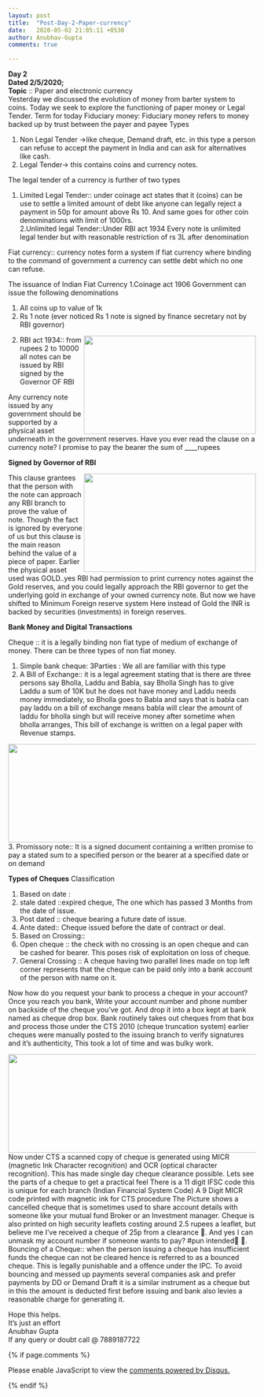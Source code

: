 ```yaml
---
layout: post
title:  "Post-Day-2-Paper-currency"
date:   2020-05-02 21:05:11 +0530
author: Anubhav-Gupta
comments: true

---
```


<style>
    header{
      
     background-color: rgba(249, 241 ,241 , 0.7);
         font-weight: bolder;
         font-size: larger;
         font-family: fantasy;
        }
    
      body{
        background-image: url("https://i.postimg.cc/jj0N2js1/mona-eendra-v-C8wj-Kphak-unsplash.jpg");
      }
      </style>
**Day 2**<br/>
**Dated 2/5/2020;**<br/>
**Topic** :: Paper and electronic currency<br/>
Yesterday we discussed the evolution of money from barter system to coins. Today we seek to explore the functioning of paper money or Legal Tender.
Term for today
Fiduciary money: Fiduciary money refers to money backed up by trust between the payer and payee
Types<br/>
1. Non Legal Tender ->like cheque, Demand draft, etc. in this type a person can refuse to accept the payment in India and can ask for alternatives like cash.
2. Legal Tender-> this contains coins and currency notes.  <br/>

The legal tender of a currency is further of two types<br/>
1. Limited Legal Tender:: under coinage act states that it (coins) can be use to settle a limited amount of debt like anyone can legally reject a payment in 50p for amount above Rs 10. And same goes for other coin denominations with limit of 1000rs.<br/>
2.Unlimited legal Tender::Under RBI act 1934 Every note is unlimited legal tender but with reasonable restriction of rs 3L after denomination<br/>

Fiat currency:: currency notes form a system if fiat currency where binding to the command of government a currency can settle debt which no one can refuse.

The issuance of Indian Fiat Currency
1.Coinage act 1906 Government can issue the following denominations
1. All coins up to value of 1k<br/>
2. Rs 1 note (ever noticed Rs 1 note is signed by finance secretary not by RBI governor)<br/>

<img style="float:right;" src="https://i.postimg.cc/dthDTvt6/New-Bitmap-Image.png" width="350" height="200">




 2. RBI act 1934:: from rupees 2 to 10000 all notes can be issued by RBI     signed by the Governor OF RBI<br/>

Any currency note issued by any government should be supported by a physical asset underneath in the government reserves.
Have you ever read the clause on a currency note?
I promise to pay the bearer the sum of ____rupees



 **Signed by Governor of RBI**<br/>




<img style="float:right;" src="https://i.postimg.cc/ryJ598TL/Whats-App-Image-2020-05-02-at-15-38-49.jpg" width="350" height="200">                                                               
This clause grantees that the person with the note can approach any RBI branch to prove the value of note. Though the fact is ignored by everyone of us but this clause is the main reason behind the value of a piece of paper.
Earlier the physical asset used was GOLD..yes RBI had permission to print currency notes against the Gold reserves, and you could legally approach the RBI governor to get the underlying gold in exchange of your owned currency note.
But now we have shifted to Minimum Foreign reserve system
Here instead of Gold the INR is backed by securities (investments) in foreign reserves.

 **Bank Money and Digital Transactions**

Cheque ::  it is a legally binding non fiat type of medium of exchange of money. There can be three types of non fiat money.
1.	Simple bank cheque: 3Parties : We all are familiar with this type
2.	A Bill of Exchange:: it is a legal agreement stating that is there are three persons say Bholla, Laddu and Babla, say Bholla Singh has to give Laddu a sum of 10K but he does not have money and Laddu needs money immediately, so Bholla goes to Babla and says that is babla can pay laddu on a bill of exchange means babla will clear the amount of laddu for bholla singh but will receive money after sometime when bholla arranges, This bill of exchange is written on a legal paper with Revenue stamps.
<img style="float:right;" src="https://i.postimg.cc/26Nn0y3C/Format-Bills-of-Exchange.png" width="600" height="200">
3.	Promissory note:: It is a signed document containing a written promise to pay a stated sum to a specified person or the bearer at a specified date or on demand

**Types of Cheques**
Classification
1.	Based on date :
1.	 stale dated ::expired cheque, The one which has passed 3 Months from the date of issue.
2.	Post dated :: cheque bearing a future date of issue.
3.	Ante dated:: Cheque issued before the date of contract or deal.
2.	Based on Crossing::
1.	Open cheque :: the check with no crossing is an open cheque and can be cashed for bearer. This poses risk of exploitation on loss of cheque.
2.	General Crossing :: A cheque having two parallel lines made on top left corner represents that the cheque can be paid only into a bank account of the person with name on it.

Now how do you request your bank to process a cheque in your account?
Once you reach you bank, Write your account number and phone number on backside of the cheque you’ve got. And drop it into a box kept at bank named as cheque drop box.
Bank routinely takes out cheques from that box and process those under the CTS 2010 (cheque truncation system) earlier cheques were manually posted to the issuing branch to verify signatures and it’s authenticity, This took a lot of time and was bulky work.


<img style="float:right;" src="https://i.postimg.cc/rmGx3Ttx/Whats-App-Image-2020-05-02-at-16-43-43.jpg" width="600" height="200">

Now under CTS a scanned copy of cheque is generated using MICR (magnetic Ink Character recognition) and OCR (optical character recognition). This has made single day cheque clearance possible.
 Lets see the parts of a cheque to get a practical feel
There is a 11 digit  IFSC code  this is unique for each branch (Indian Financial System Code)
A 9 Digit MICR  code printed with magnetic ink for CTS procedure
The Picture shows a cancelled cheque that is sometimes used to share account details with someone like your mutual fund Broker or an Investment manager.
Cheque is also printed on high security leaflets costing around 2.5 rupees a leaflet, but believe me I’ve received a cheque of 25p from a clearance .
And yes I can unmask my account number if someone wants to pay?  #pun intended .
Bouncing of a Cheque:: when the person issuing a cheque has insufficient funds the cheque can not be cleared hence is referred to as a bounced cheque. This is legally punishable and a offence under the IPC.
To avoid bouncing and messed up payments several companies ask and prefer payments by DD or Demand Draft it is a similar instrument as a cheque but in this the amount is deducted first before issuing and bank also levies a reasonable charge for generating it.

Hope this helps.<br/>
It’s  just an effort<br/>
Anubhav Gupta<br/>
If any query or doubt call @ 7889187722<br/>

{% if page.comments %}

<div id="disqus_thread"></div>
<script>
(function() { // DON'T EDIT BELOW THIS LINE
var d = document, s = d.createElement('script');
s.src = 'https://https-gupta-anubhav12-github-io-fortheloveofnifty.disqus.com/embed.js';
s.setAttribute('data-timestamp', +new Date());
(d.head || d.body).appendChild(s);
})();
</script>
<noscript>Please enable JavaScript to view the <a href="https://disqus.com/?ref_noscript">comments powered by Disqus.</a></noscript>

{% endif %}